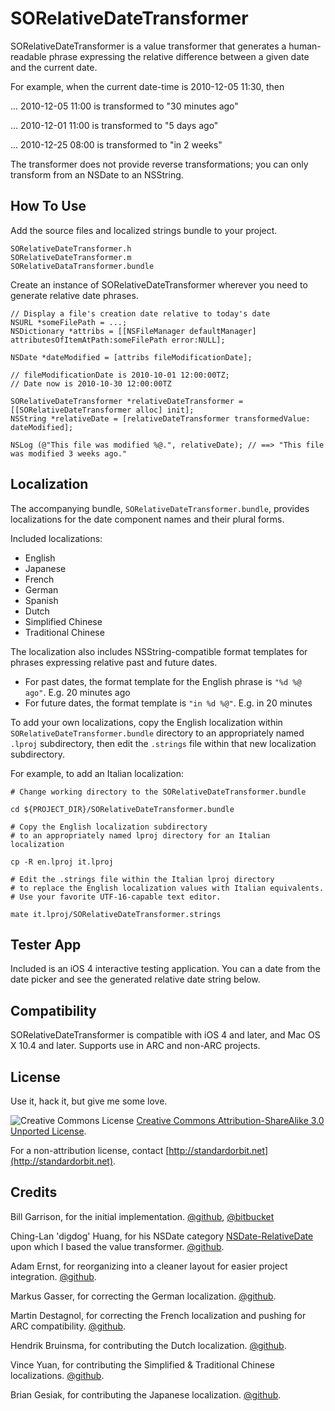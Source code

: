 # SORelativeDateTransformer #

SORelativeDateTransformer is a value transformer that generates a human-readable phrase expressing the relative difference between a given date and the current date.

For example, when the current date-time is 2010-12-05 11:30, then

... 2010-12-05 11:00 is transformed to "30 minutes ago"

... 2010-12-01 11:00 is transformed to "5 days ago"

... 2010-12-25 08:00 is transformed to "in 2 weeks"

The transformer does not provide reverse transformations; you can only transform from an NSDate to an NSString.

## How To Use ##

Add the source files and localized strings bundle to your project.

	SORelativeDateTransformer.h
	SORelativeDateTransformer.m
	SORelativeDataTransformer.bundle

Create an instance of SORelativeDateTransformer wherever you need to generate relative date phrases.

	// Display a file's creation date relative to today's date
	NSURL *someFilePath = ...;
	NSDictionary *attribs = [[NSFileManager defaultManager] attributesOfItemAtPath:someFilePath error:NULL];
	
	NSDate *dateModified = [attribs fileModificationDate];
	
	// fileModificationDate is 2010-10-01 12:00:00TZ; 
	// Date now is 2010-10-30 12:00:00TZ
	
	SORelativeDateTransformer *relativeDateTransformer = [[SORelativeDateTransformer alloc] init];
	NSString *relativeDate = [relativeDateTransformer transformedValue: dateModified];
	
	NSLog (@"This file was modified %@.", relativeDate); // ==> "This file was modified 3 weeks ago."
	
## Localization ##

The accompanying bundle, `SORelativeDateTransformer.bundle`, provides localizations for the date component names and their plural forms. 

Included localizations:

* English
* Japanese
* French
* German
* Spanish
* Dutch
* Simplified Chinese
* Traditional Chinese

The localization also includes NSString-compatible format templates for phrases expressing relative past and future dates.  

* For past dates, the format template for the English phrase is `"%d %@ ago"`. E.g. 20 minutes ago
* For future dates, the format template is `"in %d %@"`. E.g. in 20 minutes

To add your own localizations, copy the English localization within `SORelativeDateTransformer.bundle` directory to an appropriately named `.lproj` subdirectory, then edit the `.strings` file within that new localization subdirectory.

For example, to add an Italian localization:

	# Change working directory to the SORelativeDateTransformer.bundle
	
	cd ${PROJECT_DIR}/SORelativeDateTransformer.bundle
	
	# Copy the English localization subdirectory
	# to an appropriately named lproj directory for an Italian localization
	
	cp -R en.lproj it.lproj
	
	# Edit the .strings file within the Italian lproj directory
	# to replace the English localization values with Italian equivalents.
	# Use your favorite UTF-16-capable text editor.
	
	mate it.lproj/SORelativeDateTransformer.strings

## Tester App ##

Included is an iOS 4 interactive testing application. You can a date from the date picker and see the generated relative date string below.

## Compatibility ##

SORelativeDateTransformer is compatible with iOS 4 and later, and Mac OS X 10.4 and later. Supports use in ARC and non-ARC projects.

## License ##

Use it, hack it, but give me some love.

![Creative Commons License](http://i.creativecommons.org/l/by-sa/3.0/88x31.png) [Creative Commons Attribution-ShareAlike 3.0 Unported License](http://creativecommons.org/licenses/by-sa/3.0/).

For a non-attribution license, contact [http://standardorbit.net](http://standardorbit.net).

## Credits

Bill Garrison, for the initial implementation. [@github](https://github.com/billgarrison), [@bitbucket](https://bitbucket.org/billgarrison)

Ching-Lan 'digdog' Huang, for his NSDate category [NSDate-RelativeDate](https://github.com/digdog/NSDate-RelativeDate) upon which I based the value transformer.
 [@github](https://github.com/digdog).

Adam Ernst, for reorganizing into a cleaner layout for easier project integration. [@github](https://github.com/adamjernst).

Markus Gasser, for correcting the German localization. [@github](https://github.com/frenetisch-applaudierend).

Martin Destagnol, for correcting the French localization and pushing for ARC compatibility. [@github](https://github.com/mdestagnol).

Hendrik Bruinsma, for contributing the Dutch localization. [@github](https://github.com/hbruinsma).

Vince Yuan, for contributing the Simplified & Traditional Chinese localizations. [@github](https://github.com/vinceyuan).

Brian Gesiak, for contributing the Japanese localization.
[@github](https://github.com/modocache).

